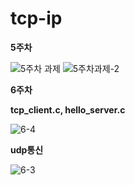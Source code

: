# tcp-ip

**5주차**


![5주차 과제](https://user-images.githubusercontent.com/53885957/161108309-be8eec93-3852-48f1-a12a-9029896cf261.PNG)
![5주차과제-2](https://user-images.githubusercontent.com/53885957/161108318-b04d4284-eadf-41f0-bb6a-58edb5cbc44b.PNG)



**6주차**

**tcp_client.c, hello_server.c**

![6-4](https://user-images.githubusercontent.com/53885957/162267584-83d6def4-56c2-4021-9092-58cc74983560.PNG)

**udp통신**

![6-3](https://user-images.githubusercontent.com/53885957/162266859-14ad3236-7f15-4da5-822e-85b710c2ea10.PNG)



